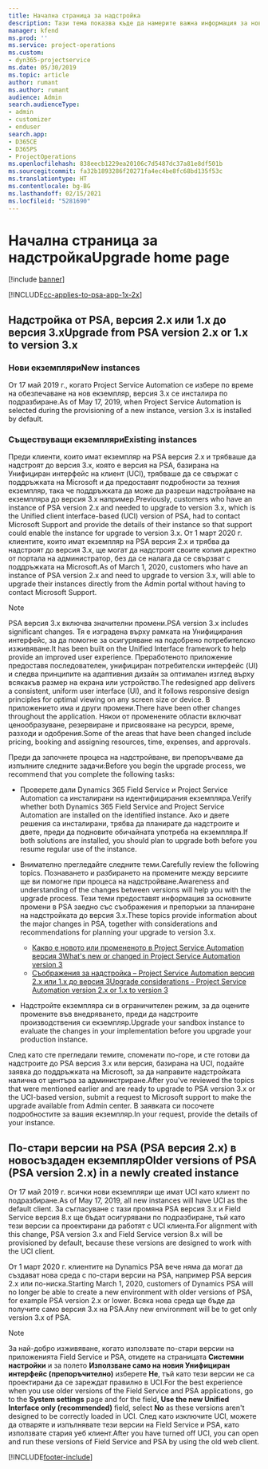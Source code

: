 ```yaml
---
title: Начална страница за надстройка
description: Тази тема показва къде да намерите важна информация за новите и променените функции в Dynamics 365 Project Service Automation и процеса за надстройване до най-новата версия.
manager: kfend
ms.prod: ''
ms.service: project-operations
ms.custom:
- dyn365-projectservice
ms.date: 05/30/2019
ms.topic: article
author: rumant
ms.author: rumant
audience: Admin
search.audienceType:
- admin
- customizer
- enduser
search.app:
- D365CE
- D365PS
- ProjectOperations
ms.openlocfilehash: 838eecb1229ea20106c7d5487dc37a81e8df501b
ms.sourcegitcommit: fa32b1893286f20271fa4ec4be8fc68bd135f53c
ms.translationtype: HT
ms.contentlocale: bg-BG
ms.lasthandoff: 02/15/2021
ms.locfileid: "5281690"
---
```

# <a name="upgrade-home-page"></a><span data-ttu-id="621f4-103">Начална страница за надстройка</span><span class="sxs-lookup"><span data-stu-id="621f4-103">Upgrade home page</span></span>

[!include [banner](../includes/psa-now-project-operations.md)]

[!INCLUDE[cc-applies-to-psa-app-1x-2x](../includes/cc-applies-to-psa-app-1x-2x.md)]

## <a name="upgrade-from-psa-version-2x-or-1x-to-version-3x"></a><span data-ttu-id="621f4-104">Надстройка от PSA, версия 2.x или 1.x до версия 3.x</span><span class="sxs-lookup"><span data-stu-id="621f4-104">Upgrade from PSA version 2.x or 1.x to version 3.x</span></span>

### <a name="new-instances"></a><span data-ttu-id="621f4-105">Нови екземпляри</span><span class="sxs-lookup"><span data-stu-id="621f4-105">New instances</span></span>

<span data-ttu-id="621f4-106">От 17 май 2019 г., когато Project Service Automation се избере по време на обезпечаване на нов екземпляр, версия 3.x се инсталира по подразбиране.</span><span class="sxs-lookup"><span data-stu-id="621f4-106">As of May 17, 2019, when Project Service Automation is selected during the provisioning of a new instance, version 3.x is installed by default.</span></span>

### <a name="existing-instances"></a><span data-ttu-id="621f4-107">Съществуващи екземпляри</span><span class="sxs-lookup"><span data-stu-id="621f4-107">Existing instances</span></span>

<span data-ttu-id="621f4-108">Преди клиенти, които имат екземпляр на PSA версия 2.x и трябваше да надстроят до версия 3.x, която е версия на PSA, базирана на Унифициран интерфейс на клиент (UCI), трябваше да се свържат с поддръжката на Microsoft и да предоставят подробности за техния екземпляр, така че поддръжката да може да разреши надстройване на екземпляра до версия 3.x например.</span><span class="sxs-lookup"><span data-stu-id="621f4-108">Previously, customers who have an instance of PSA version 2.x and needed to upgrade to version 3.x, which is the Unified client interface-based (UCI) version of PSA, had to contact Microsoft Support and provide the details of their instance so that support could enable the instance for upgrade to version 3.x.</span></span> <span data-ttu-id="621f4-109">От 1 март 2020 г. клиентите, които имат екземпляр на PSA версия 2.x и трябва да надстроят до версия 3.x, ще могат да надстроят своите копия директно от портала на администратор, без да се налага да се свързват с поддръжката на Microsoft.</span><span class="sxs-lookup"><span data-stu-id="621f4-109">As of March 1, 2020, customers who have an instance of PSA version 2.x and need to upgrade to version 3.x, will able to upgrade their instances directly from the Admin portal without having to contact Microsoft Support.</span></span>  

> [!NOTE]
> <span data-ttu-id="621f4-110">PSA версия 3.x включва значителни промени.</span><span class="sxs-lookup"><span data-stu-id="621f4-110">PSA version 3.x includes significant changes.</span></span> <span data-ttu-id="621f4-111">Тя е изградена върху рамката на Унифицирания интерфейс, за да помогне за осигуряване на подобрено потребителско изживяване.</span><span class="sxs-lookup"><span data-stu-id="621f4-111">It has been built on the Unified Interface framework to help provide an improved user experience.</span></span> <span data-ttu-id="621f4-112">Преработеното приложение предоставя последователен, унифициран потребителски интерфейс (UI) и следва принципите на адаптивния дизайн за оптимален изглед върху всякакъв размер на екрана или устройство.</span><span class="sxs-lookup"><span data-stu-id="621f4-112">The redesigned app delivers a consistent, uniform user interface (UI), and it follows responsive design principles for optimal viewing on any screen size or device.</span></span> <span data-ttu-id="621f4-113">В приложението има и други промени.</span><span class="sxs-lookup"><span data-stu-id="621f4-113">There have been other changes throughout the application.</span></span> <span data-ttu-id="621f4-114">Някои от променените области включват ценообразуване, резервиране и присвояване на ресурси, време, разходи и одобрения.</span><span class="sxs-lookup"><span data-stu-id="621f4-114">Some of the areas that have been changed include pricing, booking and assigning resources, time, expenses, and approvals.</span></span>

<span data-ttu-id="621f4-115">Преди да започнете процеса на надстройване, ви препоръчваме да изпълните следните задачи:</span><span class="sxs-lookup"><span data-stu-id="621f4-115">Before you begin the upgrade process, we recommend that you complete the following tasks:</span></span>

- <span data-ttu-id="621f4-116">Проверете дали Dynamics 365 Field Service и Project Service Automation са инсталирани на идентифицирания екземпляра.</span><span class="sxs-lookup"><span data-stu-id="621f4-116">Verify whether both Dynamics 365 Field Service and Project Service Automation are installed on the identified instance.</span></span> <span data-ttu-id="621f4-117">Ако и двете решения са инсталирани, трябва да планирате да надстроите и двете, преди да подновите обичайната употреба на екземпляра.</span><span class="sxs-lookup"><span data-stu-id="621f4-117">If both solutions are installed, you should plan to upgrade both before you resume regular use of the instance.</span></span>
- <span data-ttu-id="621f4-118">Внимателно прегледайте следните теми.</span><span class="sxs-lookup"><span data-stu-id="621f4-118">Carefully review the following topics.</span></span> <span data-ttu-id="621f4-119">Познаването и разбирането на промените между версиите ще ви помогне при процеса на надстройване.</span><span class="sxs-lookup"><span data-stu-id="621f4-119">Awareness and understanding of the changes between versions will help you with the upgrade process.</span></span> <span data-ttu-id="621f4-120">Тези теми предоставят информация за основните промени в PSA заедно със съображения и препоръки за планиране на надстройката до версия 3.x.</span><span class="sxs-lookup"><span data-stu-id="621f4-120">These topics provide information about the major changes in PSA, together with considerations and recommendations for planning your upgrade to version 3.x.</span></span>

    - [<span data-ttu-id="621f4-121">Какво е новото или промененото в Project Service Automation версия 3</span><span class="sxs-lookup"><span data-stu-id="621f4-121">What's new or changed in Project Service Automation version 3</span></span>](whats-new-changed-v3.md)
    - [<span data-ttu-id="621f4-122">Съображения за надстройка – Project Service Automation версия 2.x или 1.x до версия 3</span><span class="sxs-lookup"><span data-stu-id="621f4-122">Upgrade considerations - Project Service Automation version 2.x or 1.x to version 3</span></span>](upgrade-v3.md)

- <span data-ttu-id="621f4-123">Надстройте екземпляра си в ограничителен режим, за да оцените промените във внедряването, преди да надстроите производствения си екземпляр.</span><span class="sxs-lookup"><span data-stu-id="621f4-123">Upgrade your sandbox instance to evaluate the changes in your implementation before you upgrade your production instance.</span></span>

<span data-ttu-id="621f4-124">След като сте прегледали темите, споменати по-горе, и сте готови да надстроите до PSA версия 3.x или версия, базирана на UCI, подайте заявка до поддръжката на Microsoft, за да направите надстройката налична от центъра за администриране.</span><span class="sxs-lookup"><span data-stu-id="621f4-124">After you've reviewed the topics that were mentioned earlier and are ready to upgrade to PSA version 3.x or the UCI-based version, submit a request to Microsoft support to make the upgrade available from Admin center.</span></span> <span data-ttu-id="621f4-125">В заявката си посочете подробностите за вашия екземпляр.</span><span class="sxs-lookup"><span data-stu-id="621f4-125">In your request, provide the details of your instance.</span></span>

## <a name="older-versions-of-psa-psa-version-2x-in-a-newly-created-instance"></a><span data-ttu-id="621f4-126">По-стари версии на PSA (PSA версия 2.x) в новосъздаден екземпляр</span><span class="sxs-lookup"><span data-stu-id="621f4-126">Older versions of PSA (PSA version 2.x) in a newly created instance</span></span>

<span data-ttu-id="621f4-127">От 17 май 2019 г. всички нови екземпляри ще имат UCI като клиент по подразбиране.</span><span class="sxs-lookup"><span data-stu-id="621f4-127">As of May 17, 2019, all new instances will have UCI as the default client.</span></span> <span data-ttu-id="621f4-128">За съгласуване с тази промяна PSA версия 3.x и Field Service версия 8.x ще бъдат осигурявани по подразбиране, тъй като тези версии са проектирани да работят с UCI клиента.</span><span class="sxs-lookup"><span data-stu-id="621f4-128">For alignment with this change, PSA version 3.x and Field Service version 8.x will be provisioned by default, because these versions are designed to work with the UCI client.</span></span>

<span data-ttu-id="621f4-129">От 1 март 2020 г. клиентите на Dynamics PSA вече няма да могат да създават нова среда с по-стари версии на PSA, например PSA версия 2.x или по-ниска.</span><span class="sxs-lookup"><span data-stu-id="621f4-129">Starting March 1, 2020, customers of Dynamics PSA will no longer be able to create a new environment with older versions of PSA, for example PSA version 2.x or lower.</span></span> <span data-ttu-id="621f4-130">Всяка нова среда ще бъде да получите само версия 3.x на PSA.</span><span class="sxs-lookup"><span data-stu-id="621f4-130">Any new environment will be to get only version 3.x of PSA.</span></span>

> [!NOTE]
> <span data-ttu-id="621f4-131">За най-добро изживяване, когато използвате по-стари версии на приложенията Field Service и PSA, отидете на страницата **Системни настройки** и за полето **Използване само на новия Унифициран интерфейс (препоръчително)** изберете **Не**, тъй като тези версии не са проектирани да се зареждат правилно в UCI.</span><span class="sxs-lookup"><span data-stu-id="621f4-131">For the best experience when you use older versions of the Field Service and PSA applications, go to the **System settings** page and for the field, **Use the new Unified Interface only (recommended)** field, select **No** as these versions aren't designed to be correctly loaded in UCI.</span></span> <span data-ttu-id="621f4-132">След като изключите UCI, можете да отваряте и изпълнявате тези версии на Field Service и PSA, като използвате стария уеб клиент.</span><span class="sxs-lookup"><span data-stu-id="621f4-132">After you have turned off UCI, you can open and run these versions of Field Service and PSA by using the old web client.</span></span> 


[!INCLUDE[footer-include](../includes/footer-banner.md)]